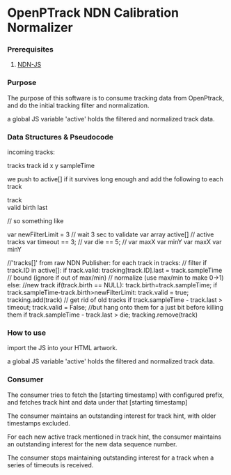 # OpenPTrack NDN Calibration Normalizer

### Prerequisites 
1. [NDN-JS](https://github.com/named-data/ndn-js/blob/master/build/ndn.js)

### Purpose

The purpose of this software is to consume tracking data from OpenPtrack, and do the initial tracking filter and normalization.

a global JS variable 'active' holds the filtered and normalized track data. 

### Data Structures & Pseudocode

incoming tracks:

tracks
    track
   	 id
     x
   	 y
   	 sampleTime
   	 

we push to active[] if it survives long enough
and add the following to each track

track    
    valid
    birth
    last
    
// so something like

var newFilterLimit = 3 // wait 3 sec to validate
var array active[] // active tracks
var timeout == 3; // 
var die == 5; // 
var maxX
var minY
var maxX
var minY

//'tracks[]' from raw NDN Publisher:
for each track in tracks:
   	// filter
    if track.ID in active[]:
	if track.valid:
		tracking[track.ID].last = track.sampleTime
   	 	// bound (ignore if out of max/min)
   	 	// normalize (use max/min to make 0->1)
    	else: //new track
		if(track.birth == NULL):
			track.birth=track.sampleTime;
   		 if track.sampleTime-track.birth>newFilterLimit:
   			 track.valid = true;
   			 tracking.add(track)
	// get rid of old tracks
	if track.sampleTime - track.last > timeout;
        track.valid = False;
        //but hang onto them for a just bit before killing them
        if track.sampleTime - track.last > die;
		tracking.remove(track)
### How to use

import the JS into your HTML artwork. 

a global JS variable 'active' holds the filtered and normalized track data.

### Consumer
The consumer tries to fetch the [starting timestamp] with configured prefix, and fetches track hint and data under that [starting timestamp]

The consumer maintains an outstanding interest for track hint, with older timestamps excluded. 

For each new active track mentioned in track hint, the consumer maintains an outstanding interest for the new data sequence number.

The consumer stops maintaining outstanding interest for a track when a series of timeouts is received.